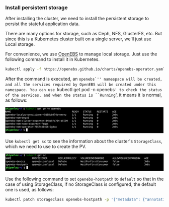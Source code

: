 ### Install persistent storage

After installing the cluster, we need to install the persistent storage to persist the stateful application data.

There are many options for storage, such as Ceph, NFS, GlusterFS, etc. But since this is a Kubernetes cluster built on a single server, we'll just use Local storage.

For convenience, we use [OpenEBS](https://github.com/openebs/openebs) to manage local storage. Just use the following command to install it in Kubernetes.

```bash
kubectl apply -f https://openebs.github.io/charts/openebs-operator.yaml
```

After the command is executed, an `` openebs`'' namespace will be created, and all the services required by OpenEBS will be created under this namespace. You can use  ``kubectl get pod -n openebs` ' to check the status of the services, and when the status is ``Running `', it means it is normal, as follows:

![图片描述](assets/lab-initializing-k8s-with-kubeadm-2-0.png)

Use `kubectl get sc` to see the information about the cluster's `StorageClass`, which we need to use to create the PV.

![图片描述](assets/lab-initializing-k8s-with-kubeadm-2-1.png)

Use the following command to set `openebs-hostpath` to `default` so that in the case of using StorageClass, if no StorageClass is configured, the default one is used, as follows:

```bash
kubectl patch storageclass openebs-hostpath -p '{"metadata": {"annotations":{"storageclass.kubernetes.io/is-default-class": "true"}}}'
```
